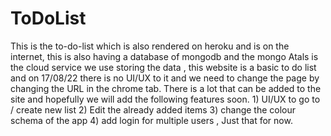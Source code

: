 # ToDoList
This is the to-do-list which is also rendered on heroku and is on the internet, this is also having a database  of mongodb and the mongo Atals is the cloud service we use storing the data , this website is a basic to do list and on 17/08/22 there is no UI/UX to it and we need to change the page by changing the URL in the chrome tab. There is a lot that can be added to the site and hopefully we will add the following features soon. 1) UI/UX to go to / create new list 2) Edit the already added items 3) change the colour schema of the app 4) add login for multiple users , Just that for now.
